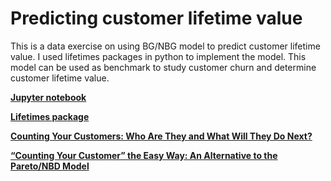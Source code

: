 # Predicting customer lifetime value

This is a data exercise on using BG/NBG model to predict customer lifetime value. I used lifetimes packages in python to implement the model. This model can be used as benchmark to study customer churn and determine customer lifetime value.

[**Jupyter notebook**](http://htmlpreview.github.io/?https://github.com/cl3080/Predicting_customer_lifetime_value/blob/master/Customer_life_time_prediction_using_BGNBD%20model.html)    

[**Lifetimes package**](http://htmlpreview.github.io/?https://github.com/CamDavidsonPilon/lifetimes)  

[**Counting Your Customers: Who Are They and What Will They Do Next?**](http://htmlpreview.github.io/?https://www.jstor.org/stable/2631608?seq=1#page_scan_tab_contents)  

[**“Counting Your Customer” the Easy Way: An Alternative to the Pareto/NBD Model**](http://htmlpreview.github.io/?http://brucehardie.com/papers/018/fader_et_al_mksc_05.pdf)
